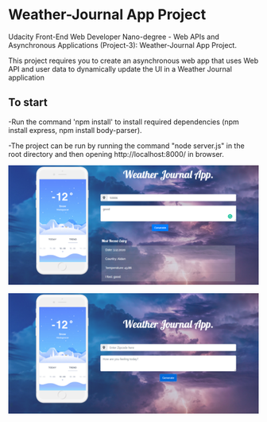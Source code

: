 # Weather-Journal App Project 
Udacity Front-End Web Developer Nano-degree - Web APIs and Asynchronous Applications (Project-3): Weather-Journal App Project.

This project requires you to create an asynchronous web app that uses Web API and user data to dynamically update the UI in a Weather Journal application

## To start
-Run the command 'npm install' to install required dependencies (npm install express, npm install body-parser).

-The project can be run by running the command "node server.js" in the root directory and then opening http://localhost:8000/ in browser.

![](website/img/Capture.PNG)

![](website/img/Capture2.PNG)
